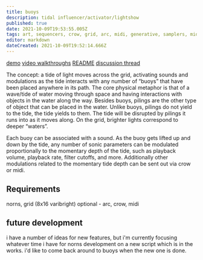 ```yaml
---
title: buoys
description: tidal influencer/activator/lightshow
published: true
date: 2021-10-09T19:53:55.005Z
tags: art, sequencers, crow, grid, arc, midi, generative, samplers, midigrid
editor: markdown
dateCreated: 2021-10-09T19:52:14.666Z
---
```


[demo](https://vimeo.com/472114370)
[video walkthroughs](https://vimeo.com/showcase/7782830)
[README](https://github.com/lylepmills/buoys/blob/main/README.md)
[discussion thread](https://llllllll.co/t/buoys-v1-2-0/37639)

The concept: a tide of light moves across the grid, activating sounds and modulations as the tide interacts with any number of “buoys” that have been placed anywhere in its path. The core physical metaphor is that of a wave/tide of water moving through space and having interactions with objects in the water along the way. Besides buoys, pilings are the other type of object that can be placed in the water. Unlike buoys, pilings do not yield to the tide, the tide yields to them. The tide will be disrupted by pilings it runs into as it moves along. On the grid, brighter lights correspond to deeper “waters”.

Each buoy can be associated with a sound. As the buoy gets lifted up and down by the tide, any number of sonic parameters can be modulated proportionally to the momentary depth of the tide, such as playback volume, playback rate, filter cutoffs, and more. Additionally other modulations related to the momentary tide depth can be sent out via crow or midi.

## Requirements
norns, grid (8x16 varibright)
optional - arc, crow, midi

## future development
i have a number of ideas for new features, but i'm currently focusing whatever time i have for norns development on a new script which is in the works. i'd like to come back around to buoys when the new one is done.